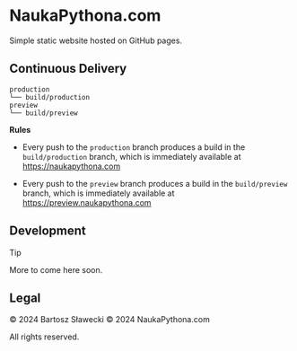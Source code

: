 # NaukaPythona.com

Simple static website hosted on GitHub pages.

## Continuous Delivery

```
production
└── build/production
preview
└── build/preview
```

**Rules**

- Every push to the `production` branch produces a build in the `build/production`
  branch, which is immediately available at https://naukapythona.com

- Every push to the `preview` branch produces a build in the `build/preview`
  branch, which is immediately available at https://preview.naukapythona.com

## Development

> [!tip]
> More to come here soon.

## Legal

© 2024 Bartosz Sławecki
© 2024 NaukaPythona.com

All rights reserved.

